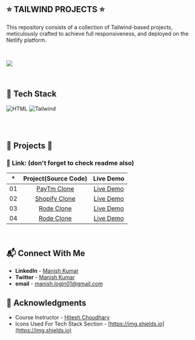 ## ⭐ TAILWIND PROJECTS ⭐


This repository consists of a collection of Tailwind-based projects, meticulously crafted to achieve full responsiveness, and deployed on the Netlify platform.

<br>

[<img src= "https://img.shields.io/badge/PROJCET LINK-1DA55F?style=for-the-badge&logo=&logoColor=white" />](https://tailwind-projects-mk.netlify.app/)

<br>

## 📌 Tech Stack

![HTML](https://img.shields.io/badge/html5%20-%23E34F26.svg?&style=for-the-badge&logo=html5&logoColor=white)
![Tailwind](https://img.shields.io/badge/Tailwind-CSS-06B6D4?style=for-the-badge&logo=TailwindCSS)

<br>
<br>


## 🛑 Projects 🛑

### 📌 **Link: (don't forget to check readme also)**


| \*  |      **Project(Source Code)**       |   Live Demo   |
| :-: | :-----------------------------: | :-----------: |
| 01  |         [PayTm Clone](https://github.com/mk-manishkumar/Tailwind-Projects/tree/main/paytm%20clone)         | [Live Demo](https://tailwind-projects-mk.netlify.app/paytm%20clone/) |
| 02  |      [Shopify Clone](https://github.com/mk-manishkumar/Tailwind-Projects/tree/main/shopify%20clone)       | [Live Demo](https://tailwind-projects-mk.netlify.app/shopify%20clone/) |
| 03  | [Rode Clone](https://github.com/mk-manishkumar/Tailwind-Projects/tree/main/rode%20clone) | [Live Demo](https://tailwind-projects-mk.netlify.app/rode%20clone/) |
| 04  | [Rode Clone](https://github.com/mk-manishkumar/Tailwind-Projects/tree/main/Motodeal) | [Live Demo](https://tailwind-projects-mk.netlify.app/motodeal/) |





<br>

## 📬 Connect With Me

- **LinkedIn** - [Manish Kumar](https://www.linkedin.com/in/mk-manishkumar/)
- **Twitter** - [Manish Kumar](https://twitter.com/_manishmk)
- **email** - [manish.login01@gmail.com](mailto:manish.login01@gmail.com)

## 📌 Acknowledgments

- Course Instructor - [Hitesh Choudhary](https://github.com/hiteshchoudhary)
- Icons Used For Tech Stack Section - [https://img.shields.io](https://img.shields.io)

